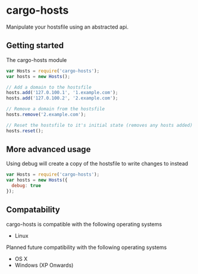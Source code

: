 # cargo-hosts

Manipulate your hostsfile using an abstracted api.

## Getting started

The cargo-hosts module

```javascript
var Hosts = require('cargo-hosts');
var hosts = new Hosts();

// Add a domain to the hostsfile
hosts.add('127.0.100.1', '1.example.com');
hosts.add('127.0.100.2', '2.example.com');

// Remove a domain from the hostsfile
hosts.remove('2.example.com');

// Reset the hostsfile to it's initial state (removes any hosts added)
hosts.reset();
```

## More advanced usage

Using debug will create a copy of the hostsfile to write changes to instead

```javascript
var Hosts = require('cargo-hosts');
var hosts = new Hosts({
  debug: true
});
```

## Compatability

cargo-hosts is compatible with the following operating systems

- Linux

Planned future compatibility with the following operating systems

- OS X
- Windows (XP Onwards)
